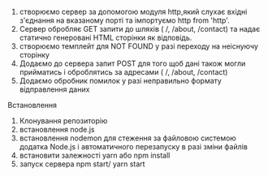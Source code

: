 1. створюємо сервер за допомогою модуля http,який слухає вхідні з'єднання на вказаному порті та імпортуємо http from 'http'.
2. Сервер обробляє GET запити до шляхів ( /, /about, /contact) та надає статично генеровані HTML сторінки як відповідь.
3. створюємо темплейт для NOT FOUND у разі переходу на неіснуючу сторінку
4. Додаємо до сервера запит POST для того щоб дані також могли прийматись і оброблятись за адресами ( /, /about, /contact)
5. Додаємо обробник помилок у разі неправильно формату відправлення даних

Встановлення

1. Клонування репозиторію
2. встановлення node.js
3. встановлення nodemon для стеження за файловою системою додатка Node.js і автоматичного перезапуску в разі зміни файлів
4. встановити залежності yarn або npm install
5. запуск сервера npm start/ yarn start
